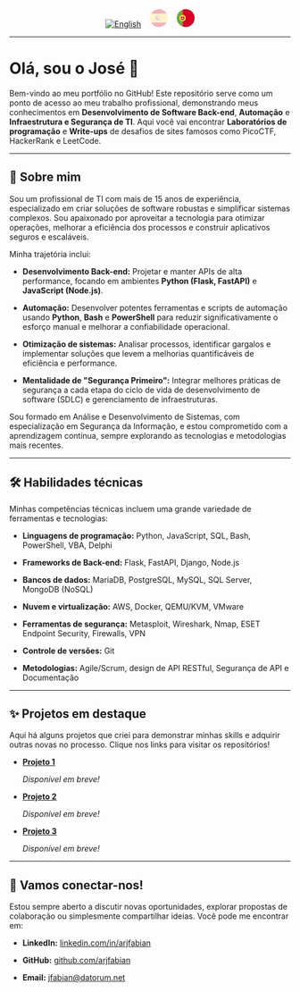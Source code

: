 <div align="center">
    <a href="README.md"><img src="./assets/icons-flags/gb0.png" alt="English" /></a>
    <img src="./assets/icons-flags/_.png" />
    <a href="README_es.md"><img src="./assets/icons-flags/es0.png" alt="Español" /></a>  
    <img src="./assets/icons-flags/_.png" />
    <img src="./assets/icons-flags/pt1.png" alt="Português" />
</div>

---

# Olá, sou o José 👋

Bem-vindo ao meu portfólio no GitHub! Este repositório serve como um ponto de acesso ao meu trabalho profissional, demonstrando meus conhecimentos em **Desenvolvimento de Software Back-end**, **Automação** e **Infraestrutura e Segurança de TI**. Aqui você vai encontrar **Laboratórios de programação** e **Write-ups** de desafios de sites famosos como PicoCTF, HackerRank e LeetCode.

---

## 🚀 Sobre mim

Sou um profissional de TI com mais de 15 anos de experiência, especializado em criar soluções de software robustas e simplificar sistemas complexos. Sou apaixonado por aproveitar a tecnologia para otimizar operações, melhorar a eficiência dos processos e construir aplicativos seguros e escaláveis.

Minha trajetória inclui:

- **Desenvolvimento Back-end:** Projetar e manter APIs de alta performance, focando em ambientes **Python (Flask, FastAPI)** e **JavaScript (Node.js)**.

- **Automação:** Desenvolver potentes ferramentas e scripts de automação usando **Python**, **Bash** e **PowerShell** para reduzir significativamente o esforço manual e melhorar a confiabilidade operacional.

- **Otimização de sistemas:** Analisar processos, identificar gargalos e implementar soluções que levem a melhorias quantificáveis de eficiência e performance.

- **Mentalidade de "Segurança Primeiro":** Integrar melhores práticas de segurança a cada etapa do ciclo de vida de desenvolvimento de software (SDLC) e gerenciamento de infraestruturas.

Sou formado em Análise e Desenvolvimento de Sistemas, com especialização em Segurança da Informação, e estou comprometido com a aprendizagem contínua, sempre explorando as tecnologias e metodologias mais recentes.

---

## 🛠️ Habilidades técnicas

Minhas competências técnicas incluem uma grande variedade de ferramentas e tecnologias:

- **Linguagens de programação:** Python, JavaScript, SQL, Bash, PowerShell, VBA, Delphi

- **Frameworks de Back-end:** Flask, FastAPI, Django, Node.js

- **Bancos de dados:** MariaDB, PostgreSQL, MySQL, SQL Server, MongoDB (NoSQL)

- **Nuvem e virtualização:** AWS, Docker, QEMU/KVM, VMware

- **Ferramentas de segurança:** Metasploit, Wireshark, Nmap, ESET Endpoint Security, Firewalls, VPN

- **Controle de versões:** Git

- **Metodologias:** Agile/Scrum, design de API RESTful, Segurança de API e Documentação

---

## ✨ Projetos em destaque

Aqui há alguns projetos que criei para demonstrar minhas skills e adquirir outras novas no processo. Clique nos links para visitar os repositórios!

- **[Projeto 1](#)**

  _Disponível em breve!_

- **[Projeto 2](#)**

  _Disponível em breve!_

- **[Projeto 3](#)**

  _Disponível em breve!_

---

## 💬 Vamos conectar-nos!

Estou sempre aberto a discutir novas oportunidades, explorar propostas de colaboração ou simplesmente compartilhar ideias. Você pode me encontrar em:

- **LinkedIn:** [linkedin.com/in/arjfabian](https://www.linkedin.com/in/arjfabian)

- **GitHub:** [github.com/arjfabian](https://github.com/arjfabian)

- **Email:** [jfabian@datorum.net](mailto:jfabian@datorum.net)
